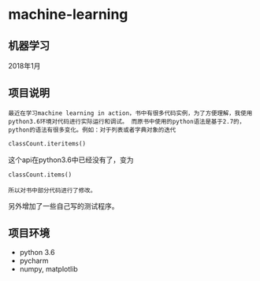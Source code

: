 # machine-learning
## 机器学习
2018年1月



## 项目说明
`最近在学习machine learning in action，书中有很多代码实例，为了方便理解，我使用python3.6环境对代码进行实际运行和调试。
而原书中使用的python语法是基于2.7的，python的语法有很多变化。例如：对于列表或者字典对象的迭代`

```python
classCount.iteritems()
```

这个api在python3.6中已经没有了，变为
```python
classCount.items()
```
`所以对书中部分代码进行了修改。`

另外增加了一些自己写的测试程序。

## 项目环境
- python 3.6
- pycharm
- numpy, matplotlib